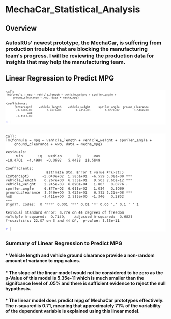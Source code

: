 # MechaCar_Statistical_Analysis
## Overview
### AutosRUs' newest prototype, the MechaCar, is suffering from production troubles that are blocking the manufacturing team's progress. I will be reviewing the production data for insights that may help the manufacturing team.

## Linear Regression to Predict MPG
### ![image](https://github.com/slafton/MechaCar_Statistical_Analysis/blob/main/images/linear%20regression%20of%20mecha_mpg.png)
### ![image](https://github.com/slafton/MechaCar_Statistical_Analysis/blob/main/images/p_value%20and%20r-squared%20values%20of%20linear%20regression%20mecha_mpg.png)
### Summary of Linear Regression to Predict MPG
#### * Vehicle length and vehicle ground clearance provide a non-random amount of variance to mpg values.
#### * The slope of the linear model would not be considered to be zero as the p-Value of this model is 5.35e-11 which is much smaller than the signifcance level of .05% and there is sufficient evidence to reject the null hypothesis.
#### * The linear model does predict mpg of MechaCar prototypes effectively. The r-squared is 0.71, meaning that approximately 71% of the variability of the dependent variable is explained using this linear model.

